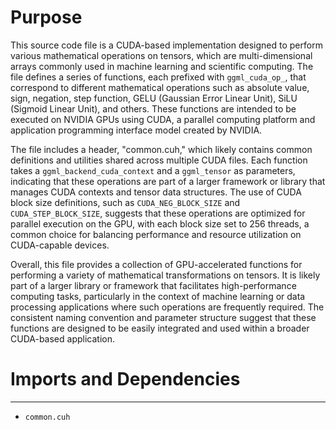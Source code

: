 # Purpose
This source code file is a CUDA-based implementation designed to perform various mathematical operations on tensors, which are multi-dimensional arrays commonly used in machine learning and scientific computing. The file defines a series of functions, each prefixed with `ggml_cuda_op_`, that correspond to different mathematical operations such as absolute value, sign, negation, step function, GELU (Gaussian Error Linear Unit), SiLU (Sigmoid Linear Unit), and others. These functions are intended to be executed on NVIDIA GPUs using CUDA, a parallel computing platform and application programming interface model created by NVIDIA.

The file includes a header, "common.cuh," which likely contains common definitions and utilities shared across multiple CUDA files. Each function takes a `ggml_backend_cuda_context` and a `ggml_tensor` as parameters, indicating that these operations are part of a larger framework or library that manages CUDA contexts and tensor data structures. The use of CUDA block size definitions, such as `CUDA_NEG_BLOCK_SIZE` and `CUDA_STEP_BLOCK_SIZE`, suggests that these operations are optimized for parallel execution on the GPU, with each block size set to 256 threads, a common choice for balancing performance and resource utilization on CUDA-capable devices.

Overall, this file provides a collection of GPU-accelerated functions for performing a variety of mathematical transformations on tensors. It is likely part of a larger library or framework that facilitates high-performance computing tasks, particularly in the context of machine learning or data processing applications where such operations are frequently required. The consistent naming convention and parameter structure suggest that these functions are designed to be easily integrated and used within a broader CUDA-based application.
# Imports and Dependencies

---
- `common.cuh`


